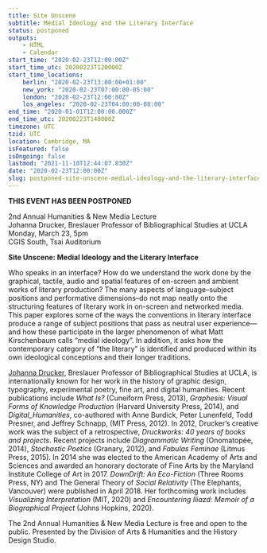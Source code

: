 ```yaml
---
title: Site Unscene
subtitle: Medial Ideology and the Literary Interface
status: postponed
outputs:
    - HTML
    - Calendar
start_time: "2020-02-23T12:00:00Z"
start_time_utc: 20200223T120000Z
start_time_locations:
    berlin: "2020-02-23T13:00:00+01:00"
    new_york: "2020-02-23T07:00:00-05:00"
    london: "2020-02-23T12:00:00Z"
    los_angeles: "2020-02-23T04:00:00-08:00"
end_time: "2020-01-01T12:00:00.000Z"
end_time_utc: 20200223T140000Z
timezone: UTC
tzid: UTC
location: Cambridge, MA
isFeatured: false
isOngoing: false
lastmod: "2021-11-10T12:44:07.830Z"
date: "2020-02-23T12:00:00Z"
slug: postponed-site-unscene-medial-ideology-and-the-literary-interface
---
```

**THIS EVENT HAS BEEN POSTPONED**

2nd Annual Humanities & New Media Lecture<br />
Johanna Drucker, Breslauer Professor of Bibliographical Studies at UCLA<br />
Monday, March 23, 5pm<br />
CGIS South, Tsai Auditorium

**Site Unscene: Medial Ideology and the Literary Interface**

Who speaks in an interface? How do we understand the work done by the graphical, tactile, audio and spatial features of on-screen and ambient works of literary production? The many aspects of language–subject positions and performative dimensions–do not map neatly onto the structuring features of literary work in on-screen and networked media. This paper explores some of the ways the conventions in literary interface produce a range of subject positions that pass as neutral user experience—and how these participate in the larger phenomenon of what Matt Kirschenbaum calls “medial ideology”. In addition, it asks how the contemporary category of “the literary” is identified and produced within its own ideological conceptions and their longer traditions. 

[Johanna Drucker](http://www.johannadrucker.net/), Breslauer Professor of Bibliographical Studies at UCLA, is internationally known for her work in the history of graphic design, typography, experimental poetry, fine art, and digital humanities. Recent publications include *What Is?* (Cuneiform Press, 2013), *Graphesis: Visual Forms of Knowledge Production* (Harvard University Press, 2014), and *Digital_Humanities*, co-authored with Anne Burdick, Peter Lunenfeld, Todd Presner, and Jeffrey Schnapp, (MIT Press, 2012). In 2012, Drucker’s creative work was the subject of a retrospective, *Druckworks: 40 years of books and projects*. Recent projects include *Diagrammatic Writing* (Onomatopée, 2014), *Stochastic Poetics* (Granary, 2012), and *Fabulas Feminae* (Litmus Press, 2015). In 2014 she was elected to the American Academy of Arts and Sciences and awarded an honorary doctorate of Fine Arts by the Maryland Institute College of Art in 2017. *DownDrift: An Eco-Fiction* (Three Rooms Press, NY) and The General Theory of *Social Relativity* (The Elephants, Vancouver) were published in April 2018. Her forthcoming work includes *Visualizing Interpretation* (MIT, 2020) and *Encountering Iliazd: Memoir of a Biographical Project* (Johns Hopkins, 2020).

The 2nd Annual Humanities & New Media Lecture is free and open to the public. Presented by the Division of Arts & Humanities and the History Design Studio.